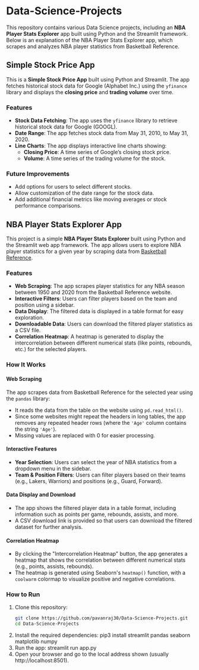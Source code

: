 # Data-Science-Projects

This repository contains various Data Science projects, including an **NBA Player Stats Explorer** app built using Python and the Streamlit framework. Below is an explanation of the NBA Player Stats Explorer app, which scrapes and analyzes NBA player statistics from Basketball Reference.

## Simple Stock Price App

This is a **Simple Stock Price App** built using Python and Streamlit. The app fetches historical stock data for Google (Alphabet Inc.) using the `yfinance` library and displays the **closing price** and **trading volume** over time.

### Features

- **Stock Data Fetching**: The app uses the `yfinance` library to retrieve historical stock data for Google (GOOGL).
- **Date Range**: The app fetches stock data from May 31, 2010, to May 31, 2020.
- **Line Charts**: The app displays interactive line charts showing:
  - **Closing Price**: A time series of Google’s closing stock price.
  - **Volume**: A time series of the trading volume for the stock.

### Future Improvements

- Add options for users to select different stocks.
- Allow customization of the date range for the stock data.
- Add additional financial metrics like moving averages or stock performance comparisons.

## NBA Player Stats Explorer App

This project is a simple **NBA Player Stats Explorer** built using Python and the Streamlit web app framework. The app allows users to explore NBA player statistics for a given year by scraping data from [Basketball Reference](https://www.basketball-reference.com).

### Features

- **Web Scraping**: The app scrapes player statistics for any NBA season between 1950 and 2020 from the Basketball Reference website.
- **Interactive Filters**: Users can filter players based on the team and position using a sidebar.
- **Data Display**: The filtered data is displayed in a table format for easy exploration.
- **Downloadable Data**: Users can download the filtered player statistics as a CSV file.
- **Correlation Heatmap**: A heatmap is generated to display the intercorrelation between different numerical stats (like points, rebounds, etc.) for the selected players.

### How It Works

#### Web Scraping
The app scrapes data from Basketball Reference for the selected year using the `pandas` library:
- It reads the data from the table on the website using `pd.read_html()`.
- Since some websites might repeat the headers in long tables, the app removes any repeated header rows (where the `'Age'` column contains the string `'Age'`).
- Missing values are replaced with 0 for easier processing.

#### Interactive Features
- **Year Selection**: Users can select the year of NBA statistics from a dropdown menu in the sidebar.
- **Team & Position Filters**: Users can filter players based on their teams (e.g., Lakers, Warriors) and positions (e.g., Guard, Forward).
  
#### Data Display and Download
- The app shows the filtered player data in a table format, including information such as points per game, rebounds, assists, and more.
- A CSV download link is provided so that users can download the filtered dataset for further analysis.

#### Correlation Heatmap
- By clicking the "Intercorrelation Heatmap" button, the app generates a heatmap that shows the correlation between different numerical stats (e.g., points, assists, rebounds).
- The heatmap is generated using Seaborn's `heatmap()` function, with a `coolwarm` colormap to visualize positive and negative correlations.

### How to Run

1. Clone this repository:
   ```bash
   git clone https://github.com/pavanraj30/Data-Science-Projects.git
   cd Data-Science-Projects
2. Install the required dependencies:
   pip3 install streamlit pandas seaborn matplotlib numpy
3. Run the app:
   streamlit run app.py
4. Open your browser and go to the local address shown (usually http://localhost:8501).



